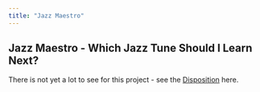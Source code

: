 ```yaml
---
title: "Jazz Maestro"
---
```


## Jazz Maestro - Which Jazz Tune Should I Learn Next?

There is not yet a lot to see for this project - see the [Disposition](disposition.md) here. 

